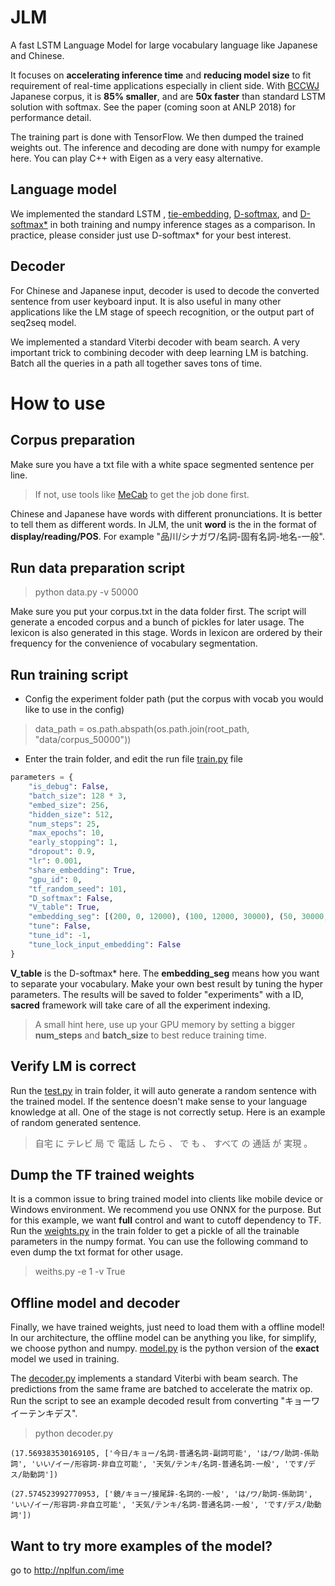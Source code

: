 # JLM
A fast LSTM Language Model for large vocabulary language like Japanese and Chinese.

It focuses on **accelerating inference time** and **reducing model size** to fit requirement of real-time applications especially in client side. With [BCCWJ](http://pj.ninjal.ac.jp/corpus_center/bccwj/en/) Japanese corpus, it is **85% smaller**, and are **50x faster** than standard LSTM solution with softmax. See the paper (coming soon at ANLP 2018) for performance detail.

The training part is done with TensorFlow. We then dumped the trained weights out. The inference and decoding are done with numpy for example here. You can play C++ with Eigen as a very easy alternative.

## Language model
We implemented the standard LSTM , [tie-embedding](https://arxiv.org/abs/1608.05859), [D-softmax](https://arxiv.org/abs/1512.04906), and [D-softmax*](https://arxiv.org/abs/1609.04309) in both training and numpy inference stages as a comparison. In practice, please consider just use D-softmax* for your best interest.

## Decoder
For Chinese and Japanese input, decoder is used to decode the converted sentence from user keyboard input. It is also useful in many other applications like the LM stage of speech recognition, or the output part of seq2seq model.

We implemented a standard Viterbi decoder with beam search. A very important trick to combining decoder with deep learning LM is batching. Batch all the queries in a path all together saves tons of time.

# How to use
## Corpus preparation
Make sure you have a txt file with a white space segmented sentence per line.
> If not, use tools like [MeCab](http://taku910.github.io/mecab/) to get the job done first.

Chinese and Japanese have words with different pronunciations. It is better to tell them as different words. In JLM, the unit **word** is the in the format of **display/reading/POS**.  For example "品川/シナガワ/名詞-固有名詞-地名-一般".

## Run data preparation script
> python data.py -v 50000

Make sure you put your corpus.txt in the data folder first. The script will generate a encoded corpus and a bunch of pickles for later usage.  The lexicon is also generated in this stage. Words in lexicon are ordered by their frequency for the convenience of vocabulary segmentation.

## Run training script
- Config the experiment folder path (put the corpus with vocab you would like to use in the config)
> data_path = os.path.abspath(os.path.join(root_path, "data/corpus_50000"))

- Enter the train folder, and edit the run file [train.py](https://github.com/jiali-ms/JLM/blob/master/train/train.py) file

```python
parameters = {
    "is_debug": False,
    "batch_size": 128 * 3,
    "embed_size": 256,
    "hidden_size": 512,
    "num_steps": 25,
    "max_epochs": 10,
    "early_stopping": 1,
    "dropout": 0.9,
    "lr": 0.001,
    "share_embedding": True,
    "gpu_id": 0,
    "tf_random_seed": 101,
    "D_softmax": False,
    "V_table": True,
    "embedding_seg": [(200, 0, 12000), (100, 12000, 30000), (50, 30000, None)],
    "tune": False,
    "tune_id": -1,
    "tune_lock_input_embedding": False
}
```
 **V_table** is the D-softmax* here. The **embedding_seg** means how you want to separate your vocabulary. Make your own best result by tuning the hyper parameters. The results will be saved to folder "experiments" with a ID, **sacred** framework will take care of all the experiment indexing.
 > A small hint here, use up your GPU memory by setting a bigger **num_steps** and **batch_size** to best reduce training time.

## Verify LM is correct
Run the [test.py](https://github.com/jiali-ms/JLM/blob/master/train/test.py) in train folder, it will auto generate a random sentence with the trained model. If the sentence doesn't make sense to your language knowledge at all. One of the stage is not correctly setup. Here is an example of random generated sentence.
> 自宅 に テレビ 局 で 電話 し たら 、 で も 、 すべて の 通話 が 実現 。

## Dump  the TF trained weights
It is a common issue to bring trained model into clients like mobile device or Windows environment. We recommend you use ONNX for the purpose. But for this example, we want **full** control and want to cutoff dependency to TF. Run the [weights.py](https://github.com/jiali-ms/JLM/blob/master/train/weights.py) in the train folder to get a pickle of all the trainable parameters in the numpy format. You can use the following command to even dump the txt format for other usage.
> weiths.py -e 1 -v True
## Offline model and decoder
Finally, we have trained weights, just need to load them with a offline model! In our architecture, the offline model can be anything you like, for simplify, we choose python and numpy. [model.py](https://github.com/jiali-ms/JLM/blob/master/decoder/model.py) is the python version of the **exact** model we used in training.

The [decoder.py](https://github.com/jiali-ms/JLM/blob/master/decoder/decoder.py) implements a standard Viterbi with beam search. The predictions from the same frame are batched to accelerate the  matrix op. Run the script to see an example decoded result from converting "キョーワイーテンキデス".
> python decoder.py


`(17.569383530169105, ['今日/キョー/名詞-普通名詞-副詞可能', 'は/ワ/助詞-係助詞', 'いい/イー/形容詞-非自立可能', '天気/テンキ/名詞-普通名詞-一般', 'です/デス/助動詞'])`

`(27.574523992770953, ['鏡/キョー/接尾辞-名詞的-一般', 'は/ワ/助詞-係助詞', 'いい/イー/形容詞-非自立可能', '天気/テンキ/名詞-普通名詞-一般', 'です/デス/助動詞'])`

## Want to try more examples of the model?
go to http://nplfun.com/ime
